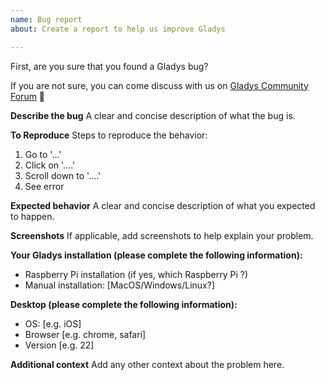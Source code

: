 ```yaml
---
name: Bug report
about: Create a report to help us improve Gladys

---
```


First, are you sure that you found a Gladys bug?

If you are not sure, you can come discuss with us on [Gladys Community Forum](http://community.gladysproject.com/) 🙂

**Describe the bug**
A clear and concise description of what the bug is.

**To Reproduce**
Steps to reproduce the behavior:
1. Go to '...'
2. Click on '....'
3. Scroll down to '....'
4. See error

**Expected behavior**
A clear and concise description of what you expected to happen.

**Screenshots**
If applicable, add screenshots to help explain your problem.

**Your Gladys installation (please complete the following information):**
 - Raspberry Pi installation (if yes, which Raspberry Pi ?)
 - Manual installation: [MacOS/Windows/Linux?]

**Desktop (please complete the following information):**
 - OS: [e.g. iOS]
 - Browser [e.g. chrome, safari]
 - Version [e.g. 22]

**Additional context**
Add any other context about the problem here.
